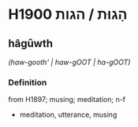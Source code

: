 # H1900 הָגוּת / הגות

## hâgûwth

_(haw-gooth' | haw-ɡOOT | ha-ɡOOT)_

### Definition

from H1897; musing; meditation; n-f

- meditation, utterance, musing
